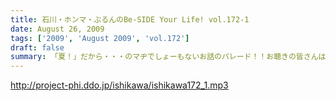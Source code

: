 ```yaml
---
title: 石川・ホンマ・ぶるんのBe-SIDE Your Life! vol.172-1
date: August 26, 2009
tags: ['2009', 'August 2009', 'vol.172']
draft: false
summary: 「夏！」だから・・・のマヂでしょーもないお話のパレード！！お聴きの皆さんはどうお思いになるのか・・・そんな内容です。NAMAE
---
```


http://project-phi.ddo.jp/ishikawa/ishikawa172_1.mp3
